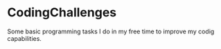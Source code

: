 # CodingChallenges
Some basic programming tasks I do in my free time to improve my codig capabilities.
